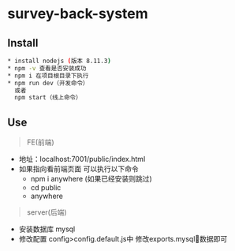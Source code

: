 # survey-back-system


## Install

```bash
* install nodejs (版本 8.11.3)
* npm -v 查看是否安装成功
* npm i 在项目根目录下执行
* npm run dev（开发命令）
  或者
  npm start（线上命令）
```

## Use

> FE(前端)
* 地址：localhost:7001/public/index.html
* 如果指向看前端页面 可以执行以下命令
  * npm i anywhere (如果已经安装则跳过)
  * cd public
  * anywhere
  

> server(后端)
* 安装数据库 mysql
* 修改配置 config>config.default.js中 修改exports.mysql数据即可

